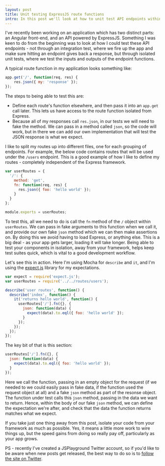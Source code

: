 ```yaml
---
layout: post
title: Unit testing ExpressJS route functions
intro: In this post we'll look at how to unit test API endpoints within an Express 4 application.
---
```


I've recently been working on an application which has two distinct parts: an Angular front-end, and an API powered by ExpressJS. Something I was keen to do from the beginning was to look at how I could test these API endpoints - not through an integration test, where we fire up the app and make sure hitting an endpoint gives back a response, but through isolated unit tests, where we test the inputs and outputs of the endpoint functions.

A typical route function in my application looks something like:

```js
app.get('/', function(req, res) {
    res.json({ my: 'response' });
});
```

The steps to being able to test this are:

- Define each route's function elsewhere, and then pass it into an `app.get` call later. This lets us have access to the route function isolated from Express.
- Because all of my responses call `res.json`, in our tests we will need to fake the method. We can pass in a method called `json`, so the code will work, but in there we can add our own implementation that will test the JSON response is what we expect.

I like to split my routes up into different files, one for each grouping of endpoints. For example, the below code contains routes that will be used under the `/users` endpoint. This is a good example of how I like to define my routes - completely independent of the Express framework.

```js
var userRoutes = {
  '/': {
    method: 'get',
    fn: function(req, res) {
      res.json({ foo: 'hello world' });
    }
  }
};

module.exports = userRoutes;
```

To test this, all we need to do is call the `fn` method of the `/` object within `userRoutes`. We can pass in fake arguments to this function when we call it, and provide our own fake `json` method which we can then make assertions on. By doing this we avoid having to load Express, or anything else. This is a big deal - as your app gets larger, loading it will take longer. Being able to test your components in isolation, away from your framework, helps keep test suites quick, which is vital to a good development workflow.

Let's see this in action. Here I'm using Mocha for `describe` and `it`, and I'm using the [expect.js](https://github.com/LearnBoost/expect.js/) library for my expectations. 

```js
var expect = require('expect.js');
var userRoutes = require('../../routes/users');

describe('user routes', function() {
  describe('index', function() {
    it('returns hello world', function() {
      userRoutes['/'].fn({}, {
        json: function(data) {
          expect(data).to.eql({ foo: 'hello world' });
        }
      });
    });
  });
});
```

The key bit of that is this section:

```js
userRoutes['/'].fn({}, {
  json: function(data) {
    expect(data).to.eql({ foo: 'hello world' });
  }
});
```

Here we call the function, passing in an empty object for the request (if we needed to we could easily pass in fake data, if the function used the request object at all) and a fake `json` method as part of the resonse object. The function under test calls this `json` method, passing in the data we want to return. Hence, within the body of our fake `json` method, we can define the expectation we're after, and check that the data the function returns matches what we expect.

If you take just one thing away from this post, isolate your code from your framework as much as possible. Yes, it means a little more work to wire things up, but the speed gains from doing so really pay off, particularly as your app grows.

PS - recently I've created a JSPlayground Twitter account, so if you'd like to be aware when new posts get released, the best way to do so is to [follow the site on Twitter](http://twitter.com/jsplayground_).



